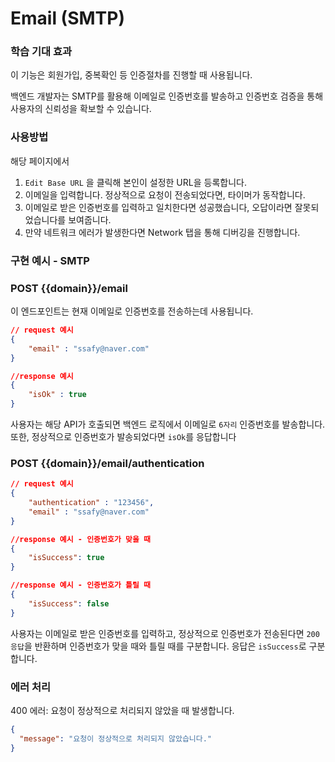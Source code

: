 # Email (SMTP)

### 학습 기대 효과

이 기능은 회원가입, 중복확인 등 인증절차를 진행할 때 사용됩니다.

백엔드 개발자는 SMTP를 활용해 이메일로 인증번호를 발송하고 인증번호 검증을 통해 사용자의 신뢰성을 확보할 수 있습니다.

### 사용방법

해당 페이지에서

1. `Edit Base URL` 을 클릭해 본인이 설정한 URL을 등록합니다.
2. 이메일을 입력합니다. 정상적으로 요청이 전송되었다면, 타이머가 동작합니다.
3. 이메일로 받은 인증번호를 입력하고 일치한다면 성공했습니다, 오답이라면 잘못되었습니다를 보여줍니다.
4. 만약 네트워크 에러가 발생한다면 Network 탭을 통해 디버깅을 진행합니다.

### 구현 예시 - SMTP

### POST {{domain}}/email

이 엔드포인트는 현재 이메일로 인증번호를 전송하는데 사용됩니다.

```json
// request 예시
{
    "email" : "ssafy@naver.com"
}

//response 예시
{
    "isOk" : true
}
```

사용자는 해당 API가 호출되면 백엔드 로직에서 이메일로 `6자리` 인증번호를 발송합니다.
또한, 정상적으로 인증번호가 발송되었다면 `isOk`를 응답합니다

### POST {{domain}}/email/authentication

```json
// request 예시
{
    "authentication" : "123456",
    "email" : "ssafy@naver.com"
}

//response 예시 - 인증번호가 맞을 때
{
    "isSuccess": true
}

//response 예시 - 인증번호가 틀릴 때
{
    "isSuccess": false
}
```

사용자는 이메일로 받은 인증번호를 입력하고, 정상적으로 인증번호가 전송된다면 `200응답`을 반환하며 인증번호가 맞을 때와 틀릴 때를 구분합니다.
응답은 `isSuccess`로 구분합니다.

### 에러 처리

400 에러: 요청이 정상적으로 처리되지 않았을 때 발생합니다.

```json
{
  "message": "요청이 정상적으로 처리되지 않았습니다."
}
```
